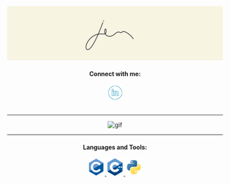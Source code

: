 [comment]: <> (well hello! what are you doing here!)
[comment]: <> (colours [#F1F7ED,#04080F])

[comment]: <> (header)
<p align="center"><img src=Assets/header.jpg> </p>

<h4 align="center">Connect with me:</h4>

<p align="center">
<a href="https://www.linkedin.com/in/jemroselove/">
<img src="Assets/linkedin.png" alt="linkedin" width="35"/>
</a></br> </br> </p>

---

<p align="center">
<img src="https://media.giphy.com/media/l0Ex4kMQXH8mQD4xG/giphy.gif" alt="gif" height="250"/>
</p>

---

<h4 align="center">Languages and Tools:</h4>
<p align="center"> <a href="https://www.cprogramming.com/" target="_blank" rel="noreferrer"> <img src="https://raw.githubusercontent.com/devicons/devicon/master/icons/c/c-original.svg" alt="c" width="40" height="40"/> </a> <a href="https://www.w3schools.com/cpp/" target="_blank" rel="noreferrer"> <img src="https://raw.githubusercontent.com/devicons/devicon/master/icons/cplusplus/cplusplus-original.svg" alt="cplusplus" width="40" height="40"/> </a> <a href="https://www.python.org" target="_blank" rel="noreferrer"> <img src="https://raw.githubusercontent.com/devicons/devicon/master/icons/python/python-original.svg" alt="python" width="40" height="40"/> </a> </p>
